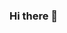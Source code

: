 ### Hi there 👋

<!--
**halilbrhmkabul/halilbrhmkabul** is a ✨ _special_ ✨ repository because its `README.md` (this file) appears on your GitHub profile.

Here are some ideas to get you started:

- 🔭 I’m currently working on C#, Flutter
- 🌱  I’m currently learning everything 🤣
- 👯  I’m looking to collaborate with other content creators


<img src="https://camo.githubusercontent.com/cb666c6983b928fab8cde226bd417342d8186928a917d46620ef63ab371ac2a2/68747470733a2f2f6769746875622d726561646d652d73746174732e76657263656c2e6170702f6170693f757365726e616d653d53656c696d486f72726926636f756e745f707269766174653d747275652673686f775f69636f6e733d74727565267468656d653d746f6b796f6e69676874" alt="SelimHorri's github stats" data-canonical-src="https://github-readme-stats.vercel.app/api?username=SelimHorri&amp;count_private=true&amp;show_icons=true&amp;theme=tokyonight" style="max-width: 100%;">

-->

